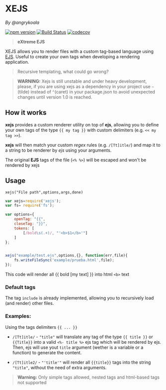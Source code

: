XEJS
====
_By @angrykoala_

[![npm version](https://badge.fury.io/js/xejs.svg)](https://badge.fury.io/js/xejs)
[![Build Status](https://travis-ci.org/angrykoala/xejs.svg?branch=master)](https://travis-ci.org/angrykoala/xejs)
[![codecov](https://codecov.io/gh/angrykoala/xejs/branch/master/graph/badge.svg)](https://codecov.io/gh/angrykoala/xejs)


>**eXtreme EJS**

XEJS allows you to render files with a custom tag-based language using [EJS](https://github.com/mde/ejs). Useful to create your own tags when developing a rendering application.

> Recursive templating, what could go wrong?

> **WARNING:** Xejs is still unstable and under heavy development, please, if you are using xejs as a dependency in your project use `~` (tilde) instead of `^`(caret) in your package.json to avoid unexpected changes until version 1.0 is reached.

## How it works
**xejs** provides a custom renderer utility on top of **ejs**, allowing you to define your own tags of the type `{{ my tag }}` with custom delimiters (e.g. `<< my tag >>`).

**xejs** will then match your custom _regex_ rules (e.g. `/[Tt]itle/`) and map it to a string to be renderer by _ejs_ using your arguments.

The original **EJS** tags of the file (`<% %>`) will be escaped and won't be rendered by xejs

## Usage

`xejs("File path",options,args,done)`

```js
var xejs=require('xejs');
var fs= require('fs');

var options={
    openTag: "{{",
    closeTag: "}}",
    tokens: [
        [/bold\s(.+)/, "'<b>$1</b>'"]
    ]
};


xejs("example/test.ejs",options,{}, function(err,file){
    fs.writeFileSync('example/prueba.html',file);
});
```

This code will render all {{ bold [my text] }} into html `<b>` text

### Default tags
The tag `include` is already implemented, allowing you to recursively load (and render) other files.

### Examples:
Using the tags delimiters `{{ ... }}`

* `/[Tt]itle/` - `"title"` will translate any tag of the type `{{ title }}` or `{{Title}}` into a valid `<%- title %>` ejs tag which will be rendered by ejs. Then, ejs will use yout `title` argument (wether is a variable or a function) to generate the content. 

* `/[Tt]itle2/` - `"'title'"` will render all `{{title}}` tags into the string `"title"`, without the need of extra arguments.

>**Warning:** Only simple tags allowed, nested tags and html-based tags not supported

